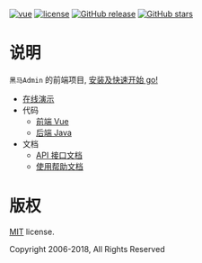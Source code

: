 [![vue](https://img.shields.io/badge/vue-2.5.9-brightgreen.svg?style=flat-square ':no-zoom')](https://github.com/vuejs/vue)
[![license](https://img.shields.io/github/license/mashape/apistatus.svg?style=flat-square ':no-zoom')](https://github.com/itheima2017/vue-element-admin-itheima/blob/master/LICENSE)
[![GitHub release](https://img.shields.io/github/release/itheima2017/vue-element-admin-itheima.svg?style=flat-square ':no-zoom')](https://github.com/itheima2017/vue-element-admin-itheima/releases)
[![GitHub stars](https://img.shields.io/github/stars/itheima2017/vue-element-admin-itheima.svg?style=flat-square&label=Stars ':no-zoom')](https://github.com/itheima2017/vue-element-admin-itheima)

# 说明

`黑马Admin` 的前端项目, [安装及快速开始 go!](http://itheimaadmin.itcast.cn/book/help/#/getting-started)

* [在线演示](http://itheimaadmin.itcast.cn/preview/vue/dist)
* 代码
  * [前端 Vue](https://github.com/itheima2017/vue-element-admin-itheima)
  * [后端 Java](https://github.com/itheima2017/vue-element-admin-api-java-itheima)
* 文档
  * [API 接口文档](http://itheimaadmin.itcast.cn/book/api/_book/)
  * [使用帮助文档](http://itheimaadmin.itcast.cn/book/help/)

# 版权

[MIT](https://github.com/itheima2017/vue-element-admin-itheima/blob/master/LICENSE) license.

 Copyright 2006-2018, All Rights Reserved
